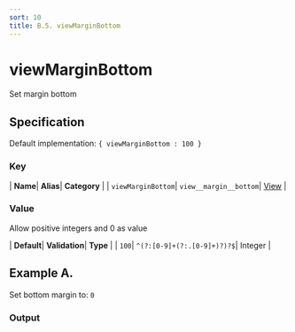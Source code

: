 ```yaml
---
sort: 10
title: B.5. viewMarginBottom
---
```

# viewMarginBottom

Set margin bottom


## Specification

Default implementation: ```{ viewMarginBottom : 100 }```

### Key

| **Name**| **Alias**| **Category** |
| ```viewMarginBottom```| ```view__margin__bottom```| [View](../options/#view) |

### Value

Allow positive integers and 0 as value

| **Default**| **Validation**| **Type** |
| ```100```| ```^(?:[0-9]+(?:.[0-9]+)?)?$```| Integer |



## Example A.

Set bottom margin to: ```0```

### Output

  <div id="a">
      <script> 
          d3.statosio( 
    file, 
    "domain", 
    [ "mobile" ], 
    { "viewMarginBottom" : 0, "view__dom_id" : "a" }
)

      </script>
  </div>

Open output in a [blank window](../sources/viewMarginBottom--example-a.html){:target="_self"}. 
Download examples [as zip](../sources/viewMarginBottom.zip){:target="_blank"}. 

### Parameters

This dataset shows the mobile google pagerank performance score for a certain website.

| | **Value** | **Type** |
|------:|:------|:------|
| **Source** | ["../data/performance.json"](../data/performance.json) | String |
| **X** | ```"domain"``` | String |
| **Y** | ```[ "mobile" ]``` | Array |
| **Options** | ```{ "viewMarginBottom" : 0 }``` | Object |


### Source Code

* Invoke Function

```javascript
d3.statosio( 
    file, 
    "domain", 
    [ "mobile" ], 
    { "viewMarginBottom" : 0 }
)
```

* HTML Implementation

```html
<!DOCTYPE html>
<head>
    <title>d3.statosio - viewMarginBottom</title>
    <meta content="text/html;charset=utf-8" http-equiv="Content-Type">
    <meta content="utf-8" http-equiv="encoding">
    <script src="https://cdnjs.cloudflare.com/ajax/libs/d3/6.2.0/d3.js"></script>
    <script src="../libs/statosio.js"></script>
</head>
<body>
    <script>
        d3.json( "../data/performance.json" )
            .then( ( file ) => {
                d3.statosio( 
                    file, 
                    "domain", 
                    [ "mobile" ], 
                    { "viewMarginBottom" : 0 }
                )
            } )
    </script>
</body>
```
## Example B.

Set bottom margin to: ```200```

### Output

  <div id="b">
      <script> 
          d3.statosio( 
    file, 
    "domain", 
    [ "mobile" ], 
    { "viewMarginBottom" : 200, "view__dom_id" : "b" }
)

      </script>
  </div>

Open output in a [blank window](../sources/viewMarginBottom--example-b.html){:target="_self"}. 
Download examples [as zip](../sources/viewMarginBottom.zip){:target="_blank"}. 

### Parameters

This dataset shows the mobile google pagerank performance score for a certain website.

| | **Value** | **Type** |
|------:|:------|:------|
| **Source** | ["../data/performance.json"](../data/performance.json) | String |
| **X** | ```"domain"``` | String |
| **Y** | ```[ "mobile" ]``` | Array |
| **Options** | ```{ "viewMarginBottom" : 200 }``` | Object |


### Source Code

* Invoke Function

```javascript
d3.statosio( 
    file, 
    "domain", 
    [ "mobile" ], 
    { "viewMarginBottom" : 200 }
)
```

* HTML Implementation

```html
<!DOCTYPE html>
<head>
    <title>d3.statosio - viewMarginBottom</title>
    <meta content="text/html;charset=utf-8" http-equiv="Content-Type">
    <meta content="utf-8" http-equiv="encoding">
    <script src="https://cdnjs.cloudflare.com/ajax/libs/d3/6.2.0/d3.js"></script>
    <script src="../libs/statosio.js"></script>
</head>
<body>
    <script>
        d3.json( "../data/performance.json" )
            .then( ( file ) => {
                d3.statosio( 
                    file, 
                    "domain", 
                    [ "mobile" ], 
                    { "viewMarginBottom" : 200 }
                )
            } )
    </script>
</body>
```

